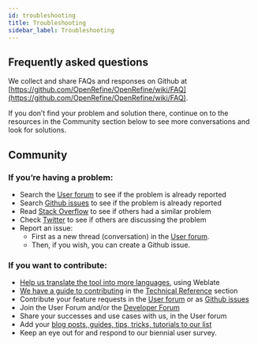 ```yaml
---
id: troubleshooting
title: Troubleshooting
sidebar_label: Troubleshooting
---
```


## Frequently asked questions

We collect and share FAQs and responses on Github at [https://github.com/OpenRefine/OpenRefine/wiki/FAQ](https://github.com/OpenRefine/OpenRefine/wiki/FAQ).

If you don’t find your problem and solution there, continue on to the resources in the Community section below to see more conversations and look for solutions.  

## Community

### If you’re having a problem:
*   Search the [User forum](https://groups.google.com/g/openrefine) to see if the problem is already reported
*   Search [Github issues](https://github.com/OpenRefine/OpenRefine/issues) to see if the problem is already reported
*   Read [Stack Overflow](https://stackoverflow.com/questions/tagged/openrefine) to see if others had a similar problem
*   Check [Twitter](https://twitter.com/search?f=tweets&vertical=default&q=OpenRefine%20OR%20%22Open%20Refine%22%20OR%20%23OpenRefine&src=typd) to see if others are discussing the problem
*   Report an issue: 
    *   First as a new thread (conversation) in the [User forum](https://groups.google.com/g/openrefine).
    *   Then, if you wish, you can create a Github issue.

### If you want to contribute:
*   [Help us translate the tool into more languages](https://docs.openrefine.org/technical-reference/translating), using Weblate
*   [We have a guide to contributing](technical-reference/contributing) in the [Technical Reference](technical-reference/technical-reference-index) section
*   Contribute your feature requests in the [User forum](https://groups.google.com/g/openrefine) or as [Github issues](https://github.com/OpenRefine/OpenRefine/issues/new/choose)
*   Join the User Forum and/or the [Developer Forum](https://groups.google.com/g/openrefine-dev)
*   Share your successes and use cases with us, in the User forum
*   Add your [blog posts, guides, tips, tricks, tutorials to our list](https://github.com/OpenRefine/OpenRefine/wiki/External-Resources)
*   Keep an eye out for and respond to our biennial user survey.
